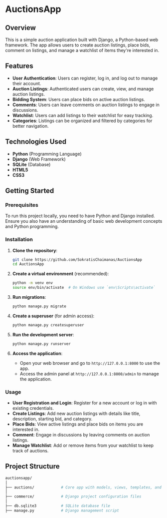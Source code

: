 # AuctionsApp

## Overview

This is a simple auction application built with Django, a Python-based web framework. The app allows users to create auction listings, place bids, comment on listings, and manage a watchlist of items they're interested in.

## Features

- **User Authentication**: Users can register, log in, and log out to manage their account.
- **Auction Listings**: Authenticated users can create, view, and manage auction listings.
- **Bidding System**: Users can place bids on active auction listings.
- **Comments**: Users can leave comments on auction listings to engage in discussions.
- **Watchlist**: Users can add listings to their watchlist for easy tracking.
- **Categories**: Listings can be organized and filtered by categories for better navigation.

## Technologies Used

- **Python** (Programming Language)
- **Django** (Web Framework)
- **SQLite** (Database)
- **HTML5**
- **CSS3**
  
## Getting Started

### Prerequisites

To run this project locally, you need to have Python and Django installed. Ensure you also have an understanding of basic web development concepts and Python programming.

### Installation

1. **Clone the repository**:
    ```bash
    git clone https://github.com/SokratisChaimanas/AuctionsApp
    cd AuctionsApp
    ```

2. **Create a virtual environment** (recommended):
    ```bash
    python -m venv env
    source env/bin/activate  # On Windows use `env\Scripts\activate`
    ```

4. **Run migrations**:
    ```bash
    python manage.py migrate
    ```

5. **Create a superuser** (for admin access):
    ```bash
    python manage.py createsuperuser
    ```

6. **Run the development server**:
    ```bash
    python manage.py runserver
    ```

7. **Access the application**:
   - Open your web browser and go to `http://127.0.0.1:8000` to use the app.
   - Access the admin panel at `http://127.0.0.1:8000/admin` to manage the application.

### Usage

- **User Registration and Login**: Register for a new account or log in with existing credentials.
- **Create Listings**: Add new auction listings with details like title, description, starting bid, and category.
- **Place Bids**: View active listings and place bids on items you are interested in.
- **Comment**: Engage in discussions by leaving comments on auction listings.
- **Manage Watchlist**: Add or remove items from your watchlist to keep track of auctions.

## Project Structure

```bash
auctionsapp/
│
├── auctions/            # Core app with models, views, templates, and static files
│
├── commerce/            # Django project configuration files
│   
├── db.sqlite3           # SQLite database file
├── manage.py            # Django management script
